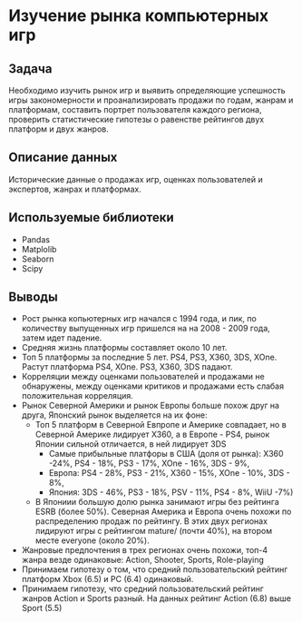 # Изучение рынка компьютерных игр

## Задача
Необходимо изучить рынок игр и выявить определяющие успешность игры закономерности и проанализировать продажи по годам, жанрам и платформам, составить портрет пользователя каждого региона, проверить статистические гипотезы о равенстве рейтингов двух платформ и двух жанров.

## Описание данных
Исторические данные о продажах игр, оценках пользователей и экспертов, жанрах и платформах.

## Используемые библиотеки
- Pandas
- Matplolib
- Seaborn
- Scipy

## Выводы
 - Рост рынка копьютерных игр начался с 1994 года, и пик, по количеству выпущенных игр пришелся на на 2008 - 2009 года, затем идет падение. 
 - Средняя жизнь платформы составляет около 10 лет.
 - Топ 5 платформы за последние 5 лет. PS4, PS3, X360, 3DS, XOne. Растут платформа PS4, XOne. PS3, X360, 3DS падают.
 - Корреляции между оценками пользователей и продажами не обнаружены, между оценками критиков и продажами есть слабая положительная корреляция. 
 - Рынок Северной Америки и рынок Европы больше похож друг на друга, Японский рынок выделяется на их фоне:
   - Топ 5 платформ в Северной Евпропе и Америке совпадает, но в Северной Америке лидирует  X360, а в Европе - PS4, рынок Японии сильной отличается, в ней лидирует 3DS
     - Самые прибыльные платфоры в США (доля от рынка): X360 -24%, PS4 - 18%, PS3 - 17%, XOne - 16%, 3DS - 9%,
     - Европа: PS4 - 28%, PS3  - 21%, X360 - 15%, XOne - 10%, 3DS - 8%,
     - Япония: 3DS - 46%, PS3 - 18%, PSV  - 11%, PS4 - 8%, WiiU  -7%)
   - В Япониии большую долю рынка занимают игры без рейтинга ESRB (более 50%). Северная Америка и Европа очень похожи по распределению продаж по рейтингу. В этих двух регионах лидируют игры с рейтингом mature/ (почти 40%), на втором месте everyone (около 20%).
 - Жанровые предпочтения в трех регионах очень похожи, топ-4 жанра везде одинаковые: Action, Shooter, Sports, Role-playing
 - Принимаем гипотезу о том, что средний пользовательский рейтинг платформ Xbox (6.5) и PC (6.4) одинаковый.
 - Принимаем гипотезу, что средний пользовательский рейтинг жанров Action и Sports разный. На данных рейтинг Action (6.8) выше Sport (5.5)
